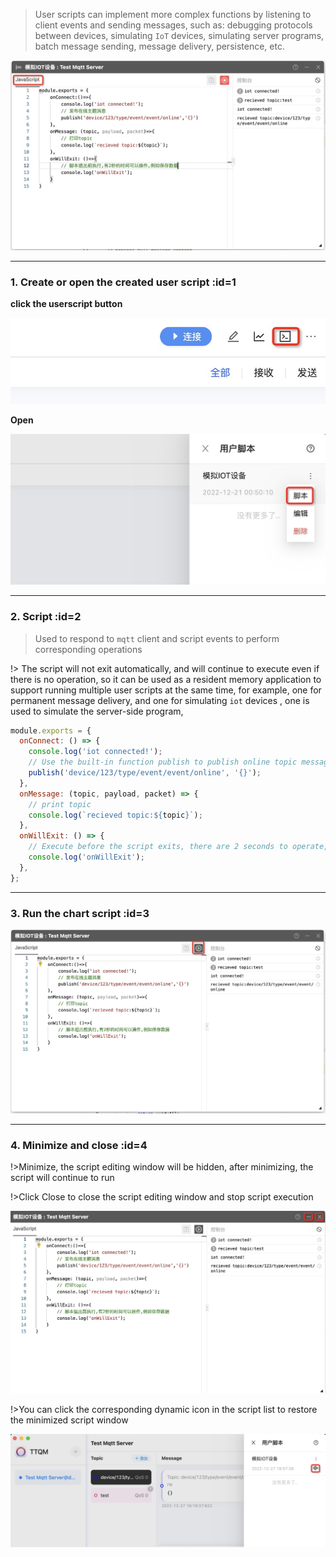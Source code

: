 > User scripts can implement more complex functions by listening to client events and sending messages, such as: debugging protocols between devices, simulating `IoT` devices, simulating server programs, batch message sending, message delivery, persistence, etc.

![UserScript 1](_media/usage/1.jpg ':size=600')

---

### 1. Create or open the created user script :id=1

**click the userscript button**

![UserScript 2](_media/usage/2.jpg ':size=400')

**Open**

![UserScript 3](_media/usage/3.jpg ':size=300')

---

### 2. Script :id=2

> Used to respond to `mqtt` client and script events to perform corresponding operations

!> The script will not exit automatically, and will continue to execute even if there is no operation, so it can be used as a resident memory application to support running multiple user scripts at the same time, for example, one for permanent message delivery, and one for simulating `iot` devices , one is used to simulate the server-side program,

```javascript
module.exports = {
  onConnect: () => {
    console.log('iot connected!');
    // Use the built-in function publish to publish online topic messages
    publish('device/123/type/event/event/online', '{}');
  },
  onMessage: (topic, payload, packet) => {
    // print topic
    console.log(`recieved topic:${topic}`);
  },
  onWillExit: () => {
    // Execute before the script exits, there are 2 seconds to operate, such as saving data
    console.log('onWillExit');
  },
};
```

---

### 3. Run the chart script :id=3

![Run script](_media/usage/4.jpg ':size=600')

---

### 4. Minimize and close :id=4

!>Minimize, the script editing window will be hidden, after minimizing, the script will continue to run

!>Click Close to close the script editing window and stop script execution

![Minimize and close](_media/usage/5.jpg ':size=600')

!>You can click the corresponding dynamic icon in the script list to restore the minimized script window

![Restore window](_media/usage/6.jpg ':size=600')
